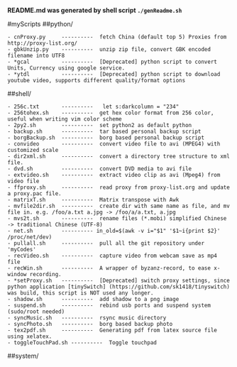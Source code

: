 

**README.md was generated by shell script `./genReadme.sh`**

#myScripts
##python/

	- cnProxy.py     ----------  fetch China (default top 5) Proxies from http://proxy-list.org/
	- gbkUnzip.py    ----------  unzip zip file, convert GBK encoded filename into UTF8
	- *gcal          ----------  [Deprecated] python script to convert Units, Currency using google service.
	- *ytdl          ----------  [Deprecated] python script to download youtube video, supports different quality/format options
##shell/

	- 256c.txt       ----------   let s:darkcolumn = "234"
	- 256tohex.sh    ----------  get hex color format from 256 color, useful when writing vim color scheme
	- 2py2.sh        ----------  set python2 as default python 
	- backup.sh      ----------  tar based personal backup script
	- borgBackup.sh  ----------  borg based personal backup script
	- convideo       ----------  convert video file to avi (MPEG4) with customized scale
	- dir2xml.sh     ----------  convert a directory tree structure to xml file.
	- dvd.sh         ----------  convert DVD media to avi file
	- extvideo.sh    ----------  extract video clip as avi (Mpeg4) from video file
	- ffproxy.sh     ----------  read proxy from proxy-list.org and update a proxy.pac file. 
	- matrixT.sh     ----------  Matrix transpose with Awk
	- mvfile2dir.sh  ----------  create dir with same name as file, and mv file in. e.g. /foo/a.txt a.jpg -> /foo/a/a.txt, a.jpg
	- mvs2t.sh       ----------  rename files (*.mobi) simplified Chinese -> traditional Chinese (UTF-8)
	- net.sh         ---------- in_old=$(awk -v i="$1" '$1~i{print $2}' /proc/net/dev)
	- pullall.sh     ----------  pull all the git repository under 'myCodes'
	- recVideo.sh    ----------  capture video from webcam save as mp4 file
	- recWin.sh      ----------  A wrapper of byzanz-record, to ease x-window recording.
	- *setProxy.sh   ----------  [Deprecated] switch proxy settings, since python application [tinySwitch] (https://github.com/sk1418/tinyswitch) was build, this script is NOT used any longer.
	- shadow.sh      ----------  add shadow to a png image
	- suspend.sh     ----------  rebind usb ports and suspend system (sudo/root needed)
	- syncMusic.sh   ----------  rsync music directory
	- syncPhoto.sh   ----------  borg based backup photo
	- tex2pdf.sh     ----------  Generating pdf from latex source file using xelatex.
	- toggleTouchPad.sh ----------  Toggle touchpad
##system/

